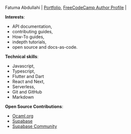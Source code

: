 Fatuma Abdullahi | [Portfolio](https://blog.hijabicoder.dev), [FreeCodeCamp Author Profile](https://www.freecodecamp.org/news/author/fatuma) |

**Interests**:

- API documentation,
- contributing guides,
- How-To guides,
- indepth tutorials,
- open source and docs-as-code.

**Technical skills**:

- Javascript,
- Typescript,
- Flutter and Dart
- React and Next,
- Serverless,
- Git and GitHub
- Markdown

**Open Source Contributions**:

- [Ocaml.org](https://github.com/ocaml/ocaml.org/pulls?q=is%3Apr+author%3AFatumaA+is%3Aclosed)
- [Supabase](https://github.com/supabase/supabase/pulls?q=is%3Apr+author%3AFatumaA+is%3Aclosed)
- [Supabase Community](https://github.com/supabase-community/flutter-auth-ui/pulls?q=is%3Apr+author%3AFatumaA+is%3Aclosed)
